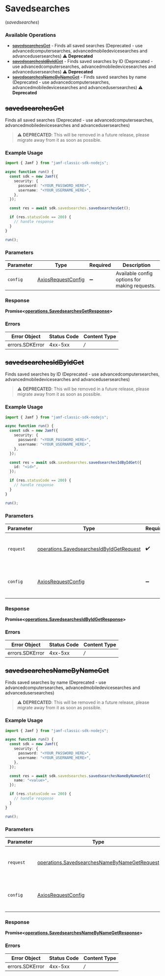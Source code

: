 # Savedsearches
(*savedsearches*)

### Available Operations

* [~~savedsearchesGet~~](#savedsearchesget) - Finds all saved searches (Deprecated - use advancedcomputersearches, advancedmobiledevicesearches and advancedusersearches) :warning: **Deprecated**
* [~~savedsearchesIdByIdGet~~](#savedsearchesidbyidget) - Finds saved searches by ID (Deprecated - use advancedcomputersearches, advancedmobiledevicesearches and advancedusersearches) :warning: **Deprecated**
* [~~savedsearchesNameByNameGet~~](#savedsearchesnamebynameget) - Finds saved searches by name (Deprecated - use advancedcomputersearches, advancedmobiledevicesearches and advancedusersearches) :warning: **Deprecated**

## ~~savedsearchesGet~~

Finds all saved searches (Deprecated - use advancedcomputersearches, advancedmobiledevicesearches and advancedusersearches)

> :warning: **DEPRECATED**: This will be removed in a future release, please migrate away from it as soon as possible.

### Example Usage

```typescript
import { Jamf } from "jamf-classic-sdk-nodejs";

async function run() {
  const sdk = new Jamf({
    security: {
      password: "<YOUR_PASSWORD_HERE>",
      username: "<YOUR_USERNAME_HERE>",
    },
  });

  const res = await sdk.savedsearches.savedsearchesGet();

  if (res.statusCode == 200) {
    // handle response
  }
}

run();
```

### Parameters

| Parameter                                                    | Type                                                         | Required                                                     | Description                                                  |
| ------------------------------------------------------------ | ------------------------------------------------------------ | ------------------------------------------------------------ | ------------------------------------------------------------ |
| `config`                                                     | [AxiosRequestConfig](https://axios-http.com/docs/req_config) | :heavy_minus_sign:                                           | Available config options for making requests.                |


### Response

**Promise<[operations.SavedsearchesGetResponse](../../sdk/models/operations/savedsearchesgetresponse.md)>**
### Errors

| Error Object    | Status Code     | Content Type    |
| --------------- | --------------- | --------------- |
| errors.SDKError | 4xx-5xx         | */*             |

## ~~savedsearchesIdByIdGet~~

Finds saved searches by ID (Deprecated - use advancedcomputersearches, advancedmobiledevicesearches and advancedusersearches)

> :warning: **DEPRECATED**: This will be removed in a future release, please migrate away from it as soon as possible.

### Example Usage

```typescript
import { Jamf } from "jamf-classic-sdk-nodejs";

async function run() {
  const sdk = new Jamf({
    security: {
      password: "<YOUR_PASSWORD_HERE>",
      username: "<YOUR_USERNAME_HERE>",
    },
  });

  const res = await sdk.savedsearches.savedsearchesIdByIdGet({
    id: "<id>",
  });

  if (res.statusCode == 200) {
    // handle response
  }
}

run();
```

### Parameters

| Parameter                                                                                                | Type                                                                                                     | Required                                                                                                 | Description                                                                                              |
| -------------------------------------------------------------------------------------------------------- | -------------------------------------------------------------------------------------------------------- | -------------------------------------------------------------------------------------------------------- | -------------------------------------------------------------------------------------------------------- |
| `request`                                                                                                | [operations.SavedsearchesIdByIdGetRequest](../../sdk/models/operations/savedsearchesidbyidgetrequest.md) | :heavy_check_mark:                                                                                       | The request object to use for the request.                                                               |
| `config`                                                                                                 | [AxiosRequestConfig](https://axios-http.com/docs/req_config)                                             | :heavy_minus_sign:                                                                                       | Available config options for making requests.                                                            |


### Response

**Promise<[operations.SavedsearchesIdByIdGetResponse](../../sdk/models/operations/savedsearchesidbyidgetresponse.md)>**
### Errors

| Error Object    | Status Code     | Content Type    |
| --------------- | --------------- | --------------- |
| errors.SDKError | 4xx-5xx         | */*             |

## ~~savedsearchesNameByNameGet~~

Finds saved searches by name (Deprecated - use advancedcomputersearches, advancedmobiledevicesearches and advancedusersearches)

> :warning: **DEPRECATED**: This will be removed in a future release, please migrate away from it as soon as possible.

### Example Usage

```typescript
import { Jamf } from "jamf-classic-sdk-nodejs";

async function run() {
  const sdk = new Jamf({
    security: {
      password: "<YOUR_PASSWORD_HERE>",
      username: "<YOUR_USERNAME_HERE>",
    },
  });

  const res = await sdk.savedsearches.savedsearchesNameByNameGet({
    name: "<value>",
  });

  if (res.statusCode == 200) {
    // handle response
  }
}

run();
```

### Parameters

| Parameter                                                                                                        | Type                                                                                                             | Required                                                                                                         | Description                                                                                                      |
| ---------------------------------------------------------------------------------------------------------------- | ---------------------------------------------------------------------------------------------------------------- | ---------------------------------------------------------------------------------------------------------------- | ---------------------------------------------------------------------------------------------------------------- |
| `request`                                                                                                        | [operations.SavedsearchesNameByNameGetRequest](../../sdk/models/operations/savedsearchesnamebynamegetrequest.md) | :heavy_check_mark:                                                                                               | The request object to use for the request.                                                                       |
| `config`                                                                                                         | [AxiosRequestConfig](https://axios-http.com/docs/req_config)                                                     | :heavy_minus_sign:                                                                                               | Available config options for making requests.                                                                    |


### Response

**Promise<[operations.SavedsearchesNameByNameGetResponse](../../sdk/models/operations/savedsearchesnamebynamegetresponse.md)>**
### Errors

| Error Object    | Status Code     | Content Type    |
| --------------- | --------------- | --------------- |
| errors.SDKError | 4xx-5xx         | */*             |
